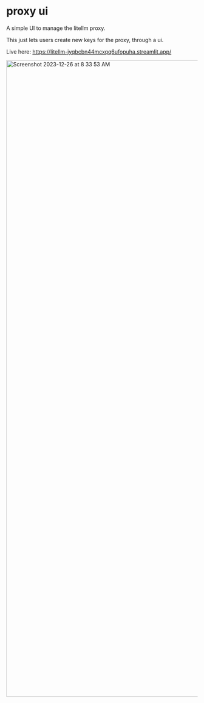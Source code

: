 # proxy ui 

A simple UI to manage the litellm proxy. 

This just lets users create new keys for the proxy, through a ui.  

Live here: https://litellm-jyqbcbn44mcxqq6ufopuha.streamlit.app/

<img width="1672" alt="Screenshot 2023-12-26 at 8 33 53 AM" src="https://github.com/BerriAI/litellm/assets/17561003/274254d8-c5fe-4645-9123-100045a7fb21">
